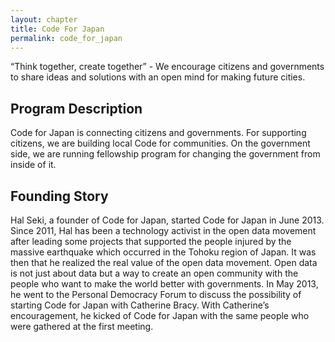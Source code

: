 ```yaml
---
layout: chapter
title: Code For Japan
permalink: code_for_japan
---
```

“Think together, create together” - We encourage citizens and governments to share ideas and solutions with an open mind for making future cities.
<!--more-->
## Program Description

Code for Japan is connecting citizens and governments. For supporting citizens, we are building local Code for communities. On the government side, we are running fellowship program for changing the government from inside of it.

## Founding Story
Hal Seki, a founder of Code for Japan, started Code for Japan in June 2013. Since 2011, Hal has been a technology activist in the open data movement after leading some projects that supported the people injured by the massive earthquake which occurred in the Tohoku region of Japan. It was then that he realized the real value of the open data movement. Open data is not just about data but a way to create an open community with the people who want to make the world better with governments. In May 2013, he went to the Personal Democracy Forum to discuss the possibility of starting Code for Japan with Catherine Bracy. With Catherine’s encouragement, he kicked of Code for Japan with the same people who were gathered at the first meeting.
